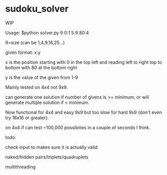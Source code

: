 # sudoku_solver
WIP

Usage:
$python solver.py 9 0:1 5:9 80:4

9=size (can be 1,4,9,16,25...)

given format: x:y

x is the position starting with 0 in the top left and reading left to right top to bottom with 80 at the bottom right

y is the value of the given from 1-9

Mainly tested on 4x4 not 9x9.

can generate one solution if number of givens is >= minimum, or will generate multiple solution if < minimum.

Now functional for 4x4 and easy 9x9 but too slow for hard 9x9 (don't even try 16x16 or greater).

on 4x4 if can test ~100,000 possibilies in a couple of seconds I think.


todo:

check input to makes sure it is actually valid

naked/hidden pairs/triplets/quadruplets

multithreading
